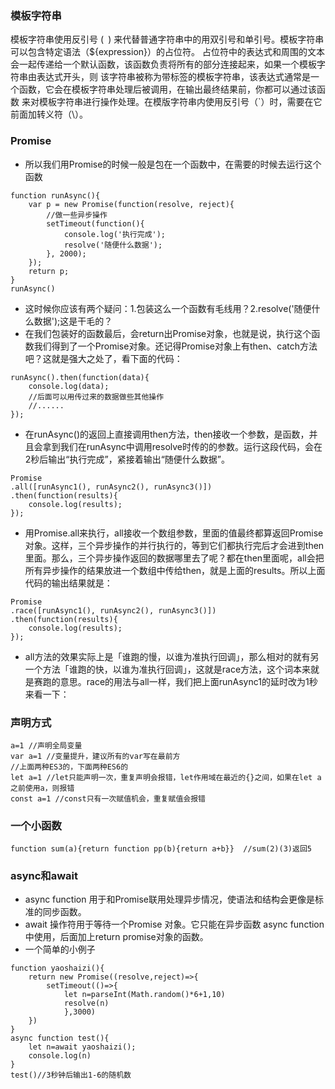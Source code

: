 ### 模板字符串
模板字符串使用反引号 (` `) 来代替普通字符串中的用双引号和单引号。模板字符串可以包含特定语法（${expression}）的占位符。
占位符中的表达式和周围的文本会一起传递给一个默认函数，该函数负责将所有的部分连接起来，如果一个模板字符串由表达式开头，则
该字符串被称为带标签的模板字符串，该表达式通常是一个函数，它会在模板字符串处理后被调用，在输出最终结果前，你都可以通过该函数
来对模板字符串进行操作处理。在模版字符串内使用反引号（`）时，需要在它前面加转义符（\）。
### Promise
- 所以我们用Promise的时候一般是包在一个函数中，在需要的时候去运行这个函数
```
function runAsync(){
    var p = new Promise(function(resolve, reject){
        //做一些异步操作
        setTimeout(function(){
            console.log('执行完成');
            resolve('随便什么数据');
        }, 2000);
    });
    return p;            
}
runAsync()
```
- 这时候你应该有两个疑问：1.包装这么一个函数有毛线用？2.resolve('随便什么数据');这是干毛的？
- 在我们包装好的函数最后，会return出Promise对象，也就是说，执行这个函数我们得到了一个Promise对象。还记得Promise对象上有then、catch方法吧？这就是强大之处了，看下面的代码：
```
runAsync().then(function(data){
    console.log(data);
    //后面可以用传过来的数据做些其他操作
    //......
});
```
- 在runAsync()的返回上直接调用then方法，then接收一个参数，是函数，并且会拿到我们在runAsync中调用resolve时传的的参数。运行这段代码，会在2秒后输出“执行完成”，紧接着输出“随便什么数据”。
```
Promise
.all([runAsync1(), runAsync2(), runAsync3()])
.then(function(results){
    console.log(results);
});
```
- 用Promise.all来执行，all接收一个数组参数，里面的值最终都算返回Promise对象。这样，三个异步操作的并行执行的，等到它们都执行完后才会进到then里面。那么，三个异步操作返回的数据哪里去了呢？都在then里面呢，all会把所有异步操作的结果放进一个数组中传给then，就是上面的results。所以上面代码的输出结果就是：
```
Promise
.race([runAsync1(), runAsync2(), runAsync3()])
.then(function(results){
    console.log(results);
});
```
- all方法的效果实际上是「谁跑的慢，以谁为准执行回调」，那么相对的就有另一个方法「谁跑的快，以谁为准执行回调」，这就是race方法，这个词本来就是赛跑的意思。race的用法与all一样，我们把上面runAsync1的延时改为1秒来看一下：
### 声明方式
```
a=1 //声明全局变量
var a=1 //变量提升，建议所有的var写在最前方
//上面两种ES3的，下面两种ES6的
let a=1 //let只能声明一次，重复声明会报错，let作用域在最近的{}之间，如果在let a之前使用a，则报错
const a=1 //const只有一次赋值机会，重复赋值会报错
```
### 一个小函数
`function sum(a){return function pp(b){return a+b}}  //sum(2)(3)返回5`
### async和await
- async function 用于和Promise联用处理异步情况，使语法和结构会更像是标准的同步函数。
- await 操作符用于等待一个Promise 对象。它只能在异步函数 async function 中使用，后面加上return promise对象的函数。
- 一个简单的小例子
```
function yaoshaizi(){
    return new Promise((resolve,reject)=>{
        setTimeout(()=>{
            let n=parseInt(Math.random()*6+1,10)
            resolve(n)
            },3000)    
    })
}
async function test(){
    let n=await yaoshaizi();
    console.log(n)
}
test()//3秒钟后输出1-6的随机数
```

